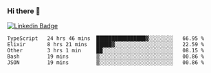 ### Hi there 👋

[![Linkedin Badge](https://img.shields.io/badge/-Adroaldo%20Pagliari-6633cc?style=flat-square&logo=Linkedin&logoColor=white&link=https://www.linkedin.com/in/adroaldo-pagliari-5856363b/)](https://www.linkedin.com/in/adroaldo-pagliari-5856363b/)

<!--
**adroaldopagliari/adroaldopagliari** is a ✨ _special_ ✨ repository because its `README.md` (this file) appears on your GitHub profile.

Here are some ideas to get you started:

- 🔭 I’m currently working on ...
- 🌱 I’m currently learning ...
- 👯 I’m looking to collaborate on ...
- 🤔 I’m looking for help with ...
- 💬 Ask me about ...
- 📫 How to reach me: ...
- 😄 Pronouns: ...
- ⚡ Fun fact: ...
-->

<!--START_SECTION:waka-->
```text
TypeScript   24 hrs 46 mins  ████████████████▓░░░░░░░░   66.95 % 
Elixir       8 hrs 21 mins   █████▓░░░░░░░░░░░░░░░░░░░   22.59 % 
Other        3 hrs 1 min     ██░░░░░░░░░░░░░░░░░░░░░░░   08.15 % 
Bash         19 mins         ▒░░░░░░░░░░░░░░░░░░░░░░░░   00.86 % 
JSON         19 mins         ▒░░░░░░░░░░░░░░░░░░░░░░░░   00.86 % 
```
<!--END_SECTION:waka-->
